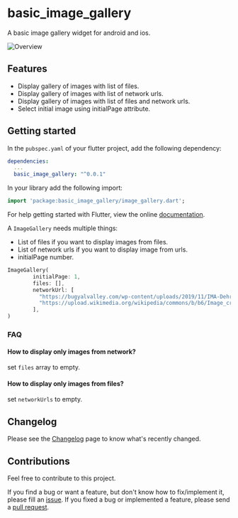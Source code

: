 # basic_image_gallery

A basic image gallery widget for android and ios.

![Overview](https://raw.githubusercontent.com/)

## Features

* Display gallery of images with list of files.
* Display gallery of images with list of network urls.
* Display gallery of images with list of files and network urls.
* Select initial image using initialPage attribute.

## Getting started

In the `pubspec.yaml` of your flutter project, add the following dependency:

```yaml
dependencies:
  ...
  basic_image_gallery: "^0.0.1"
```

In your library add the following import:

```dart
import 'package:basic_image_gallery/image_gallery.dart';
```

For help getting started with Flutter, view the online [documentation](https://flutter.io/).

A `ImageGallery` needs multiple things:

* List of files if you want to display images from files.
* List of network urls if you want to display image from urls.
* initialPage number.

```dart
ImageGallery(
        initialPage: 1,
        files: [],
        networkUrl: [
          "https://bugyalvalley.com/wp-content/uploads/2019/11/IMA-Dehradun.jpg",
          "https://upload.wikimedia.org/wikipedia/commons/b/b6/Image_created_with_a_mobile_phone.png"
        ],
)
```

### FAQ

#### How to display only images from network?

set `files` array to empty.

#### How to display only images from files?

set `networkUrls` to empty.

## Changelog

Please see the [Changelog](https://github.com/letsar/flutter_slidable/blob/master/CHANGELOG.md) page to know what's recently changed.

## Contributions

Feel free to contribute to this project.

If you find a bug or want a feature, but don't know how to fix/implement it, please fill an [issue](https://github.com/letsar/flutter_slidable/issues).
If you fixed a bug or implemented a feature, please send a [pull request](https://github.com/letsar/flutter_slidable/pulls).
